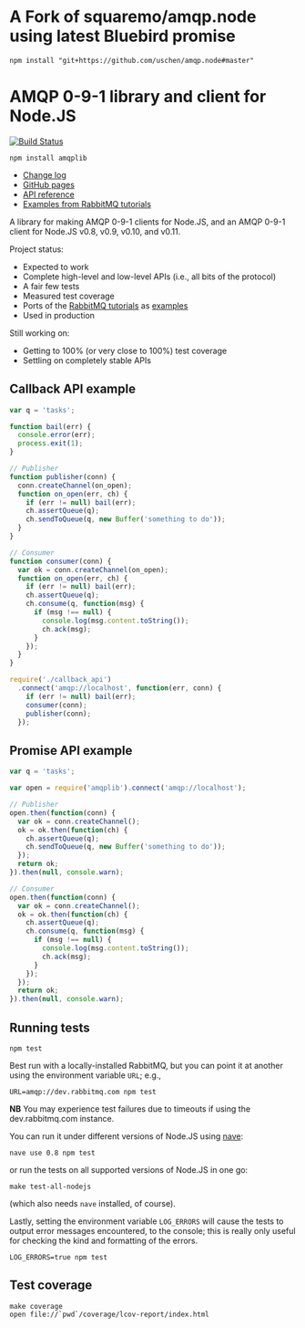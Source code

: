 # A Fork of squaremo/amqp.node using latest Bluebird promise
    npm install "git+https://github.com/uschen/amqp.node#master"

# AMQP 0-9-1 library and client for Node.JS

[![Build Status](https://travis-ci.org/squaremo/amqp.node.png)](https://travis-ci.org/squaremo/amqp.node)

    npm install amqplib

 * [Change log][changelog]
 * [GitHub pages][gh-pages]
 * [API reference][gh-pages-apiref]
 * [Examples from RabbitMQ tutorials][tutes]

A library for making AMQP 0-9-1 clients for Node.JS, and an AMQP 0-9-1
client for Node.JS v0.8, v0.9, v0.10, and v0.11.

Project status:

 - Expected to work
 - Complete high-level and low-level APIs (i.e., all bits of the protocol)
 - A fair few tests
 - Measured test coverage
 - Ports of the [RabbitMQ tutorials][rabbitmq-tutes] as [examples][tutes]
 - Used in production

Still working on:

 - Getting to 100% (or very close to 100%) test coverage
 - Settling on completely stable APIs

## Callback API example

```javascript
var q = 'tasks';

function bail(err) {
  console.error(err);
  process.exit(1);
}

// Publisher
function publisher(conn) {
  conn.createChannel(on_open);
  function on_open(err, ch) {
    if (err != null) bail(err);
    ch.assertQueue(q);
    ch.sendToQueue(q, new Buffer('something to do'));
  }
}

// Consumer
function consumer(conn) {
  var ok = conn.createChannel(on_open);
  function on_open(err, ch) {
    if (err != null) bail(err);
    ch.assertQueue(q);
    ch.consume(q, function(msg) {
      if (msg !== null) {
        console.log(msg.content.toString());
        ch.ack(msg);
      }
    });
  }
}

require('./callback_api')
  .connect('amqp://localhost', function(err, conn) {
    if (err != null) bail(err);
    consumer(conn);
    publisher(conn);        
  });
```

## Promise API example

```javascript
var q = 'tasks';

var open = require('amqplib').connect('amqp://localhost');

// Publisher
open.then(function(conn) {
  var ok = conn.createChannel();
  ok = ok.then(function(ch) {
    ch.assertQueue(q);
    ch.sendToQueue(q, new Buffer('something to do'));
  });
  return ok;
}).then(null, console.warn);

// Consumer
open.then(function(conn) {
  var ok = conn.createChannel();
  ok = ok.then(function(ch) {
    ch.assertQueue(q);
    ch.consume(q, function(msg) {
      if (msg !== null) {
        console.log(msg.content.toString());
        ch.ack(msg);
      }
    });
  });
  return ok;
}).then(null, console.warn);
```

## Running tests

    npm test

Best run with a locally-installed RabbitMQ, but you can point it at
another using the environment variable `URL`; e.g.,

    URL=amqp://dev.rabbitmq.com npm test

**NB** You may experience test failures due to timeouts if using the
dev.rabbitmq.com instance.

You can run it under different versions of Node.JS using [nave][]:

    nave use 0.8 npm test

or run the tests on all supported versions of Node.JS in one go:

    make test-all-nodejs

(which also needs `nave` installed, of course).

Lastly, setting the environment variable `LOG_ERRORS` will cause the
tests to output error messages encountered, to the console; this is
really only useful for checking the kind and formatting of the errors.

    LOG_ERRORS=true npm test

## Test coverage

    make coverage
    open file://`pwd`/coverage/lcov-report/index.html

[gh-pages]: http://squaremo.github.com/amqp.node/
[gh-pages-apiref]: http://squaremo.github.com/amqp.node/doc/channel_api.html
[nave]: https://github.com/isaacs/nave
[tutes]: https://github.com/squaremo/amqp.node/tree/master/examples/tutorials
[rabbitmq-tutes]: http://www.rabbitmq.com/getstarted.html
[changelog]: https://github.com/squaremo/amqp.node/blob/master/CHANGELOG.md
